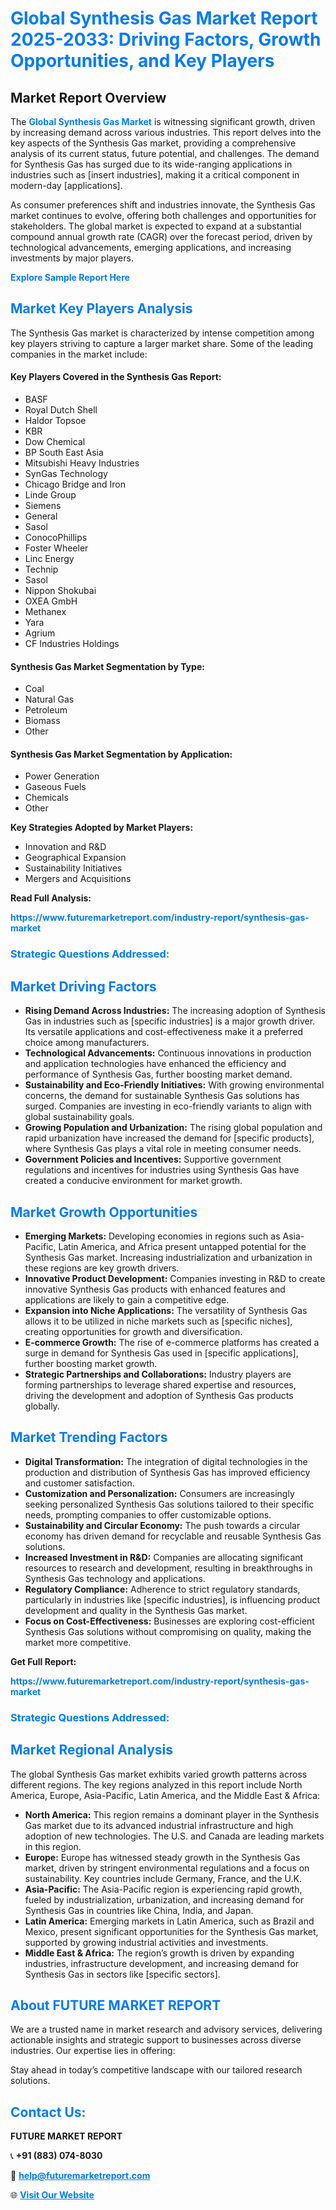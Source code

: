<h1 style="color: #007BFF;">Global Synthesis Gas Market Report 2025-2033: Driving Factors, Growth Opportunities, and Key Players</h1>

<section id="overview">
<h2>Market Report Overview</h2>
<p>The <a href="https://www.futuremarketreport.com/industry-report/synthesis-gas-market" style="color: #007BFF; text-decoration: none;"><strong>Global Synthesis Gas Market</strong></a> is witnessing significant growth, driven by increasing demand across various industries. This report delves into the key aspects of the Synthesis Gas market, providing a comprehensive analysis of its current status, future potential, and challenges. The demand for Synthesis Gas has surged due to its wide-ranging applications in industries such as [insert industries], making it a critical component in modern-day [applications].</p>
<p>As consumer preferences shift and industries innovate, the Synthesis Gas market continues to evolve, offering both challenges and opportunities for stakeholders. The global market is expected to expand at a substantial compound annual growth rate (CAGR) over the forecast period, driven by technological advancements, emerging applications, and increasing investments by major players.</p>
</section>

<section id="overview">
<p><a href="https://www.futuremarketreport.com/request-sample/reportId=91611" style="color: #007BFF; text-decoration: none;"><strong>Explore Sample Report Here</strong></a></p>
</section>

<section id="key-players">
<h2 style="color: #007BFF;">Market Key Players Analysis</h2>
<p>The Synthesis Gas market is characterized by intense competition among key players striving to capture a larger market share. Some of the leading companies in the market include:</p>
<h4>Key Players Covered in the Synthesis Gas Report:</h4>
<ul><li>BASF</li><li>Royal Dutch Shell</li><li>Haldor Topsoe</li><li>KBR</li><li>Dow Chemical</li><li>BP South East Asia</li><li>Mitsubishi Heavy Industries</li><li>SynGas Technology</li><li>Chicago Bridge and Iron</li><li>Linde Group</li><li>Siemens</li><li>General</li><li>Sasol</li><li>ConocoPhillips</li><li>Foster Wheeler</li><li>Linc Energy</li><li>Technip</li><li>Sasol</li><li>Nippon Shokubai</li><li>OXEA GmbH</li><li>Methanex</li><li>Yara</li><li>Agrium</li><li>CF Industries Holdings</li></ul>
<h4>Synthesis Gas Market Segmentation by Type:</h4>
<ul><li>Coal</li><li>Natural Gas</li><li>Petroleum</li><li>Biomass</li><li>Other</li></ul>

<h4>Synthesis Gas Market Segmentation by Application:</h4>
<ul><li>Power Generation</li><li>Gaseous Fuels</li><li>Chemicals</li><li>Other</li></ul>
<p><strong>Key Strategies Adopted by Market Players:</strong></p>
<ul>
<li>Innovation and R&D</li>
<li>Geographical Expansion</li>
<li>Sustainability Initiatives</li>
<li>Mergers and Acquisitions</li>
</ul>
</section>

<section>
<p><strong>Read Full Analysis: </strong></p><a href="https://www.futuremarketreport.com/industry-report/synthesis-gas-market" style="color: #007BFF; text-decoration: none;"><strong>https://www.futuremarketreport.com/industry-report/synthesis-gas-market</strong></a>
<h3 style="color: #007BFF;">Strategic Questions Addressed:</h3>
</section>

<section id="driving-factors">
<h2 style="color: #007BFF;">Market Driving Factors</h2>
<ul>
<li><strong>Rising Demand Across Industries:</strong> The increasing adoption of Synthesis Gas in industries such as [specific industries] is a major growth driver. Its versatile applications and cost-effectiveness make it a preferred choice among manufacturers.</li>
<li><strong>Technological Advancements:</strong> Continuous innovations in production and application technologies have enhanced the efficiency and performance of Synthesis Gas, further boosting market demand.</li>
<li><strong>Sustainability and Eco-Friendly Initiatives:</strong> With growing environmental concerns, the demand for sustainable Synthesis Gas solutions has surged. Companies are investing in eco-friendly variants to align with global sustainability goals.</li>
<li><strong>Growing Population and Urbanization:</strong> The rising global population and rapid urbanization have increased the demand for [specific products], where Synthesis Gas plays a vital role in meeting consumer needs.</li>
<li><strong>Government Policies and Incentives:</strong> Supportive government regulations and incentives for industries using Synthesis Gas have created a conducive environment for market growth.</li>
</ul>
</section>

<section id="growth-opportunities">
<h2 style="color: #007BFF;">Market Growth Opportunities</h2>
<ul>
<li><strong>Emerging Markets:</strong> Developing economies in regions such as Asia-Pacific, Latin America, and Africa present untapped potential for the Synthesis Gas market. Increasing industrialization and urbanization in these regions are key growth drivers.</li>
<li><strong>Innovative Product Development:</strong> Companies investing in R&D to create innovative Synthesis Gas products with enhanced features and applications are likely to gain a competitive edge.</li>
<li><strong>Expansion into Niche Applications:</strong> The versatility of Synthesis Gas allows it to be utilized in niche markets such as [specific niches], creating opportunities for growth and diversification.</li>
<li><strong>E-commerce Growth:</strong> The rise of e-commerce platforms has created a surge in demand for Synthesis Gas used in [specific applications], further boosting market growth.</li>
<li><strong>Strategic Partnerships and Collaborations:</strong> Industry players are forming partnerships to leverage shared expertise and resources, driving the development and adoption of Synthesis Gas products globally.</li>
</ul>
</section>

<section id="trending-factors">
<h2 style="color: #007BFF;">Market Trending Factors</h2>
<ul>
<li><strong>Digital Transformation:</strong> The integration of digital technologies in the production and distribution of Synthesis Gas has improved efficiency and customer satisfaction.</li>
<li><strong>Customization and Personalization:</strong> Consumers are increasingly seeking personalized Synthesis Gas solutions tailored to their specific needs, prompting companies to offer customizable options.</li>
<li><strong>Sustainability and Circular Economy:</strong> The push towards a circular economy has driven demand for recyclable and reusable Synthesis Gas solutions.</li>
<li><strong>Increased Investment in R&D:</strong> Companies are allocating significant resources to research and development, resulting in breakthroughs in Synthesis Gas technology and applications.</li>
<li><strong>Regulatory Compliance:</strong> Adherence to strict regulatory standards, particularly in industries like [specific industries], is influencing product development and quality in the Synthesis Gas market.</li>
<li><strong>Focus on Cost-Effectiveness:</strong> Businesses are exploring cost-efficient Synthesis Gas solutions without compromising on quality, making the market more competitive.</li>
</ul>
</section>

<section>
<p><strong>Get Full Report: </strong></p><a href="https://www.futuremarketreport.com/industry-report/synthesis-gas-market" style="color: #007BFF; text-decoration: none;"><strong>https://www.futuremarketreport.com/industry-report/synthesis-gas-market</strong></a>
<h3 style="color: #007BFF;">Strategic Questions Addressed:</h3>
</section>


<section id="regional-analysis">
<h2 style="color: #007BFF;">Market Regional Analysis</h2>
<p>The global Synthesis Gas market exhibits varied growth patterns across different regions. The key regions analyzed in this report include North America, Europe, Asia-Pacific, Latin America, and the Middle East & Africa:</p>
<ul>
<li><strong>North America:</strong> This region remains a dominant player in the Synthesis Gas market due to its advanced industrial infrastructure and high adoption of new technologies. The U.S. and Canada are leading markets in this region.</li>
<li><strong>Europe:</strong> Europe has witnessed steady growth in the Synthesis Gas market, driven by stringent environmental regulations and a focus on sustainability. Key countries include Germany, France, and the U.K.</li>
<li><strong>Asia-Pacific:</strong> The Asia-Pacific region is experiencing rapid growth, fueled by industrialization, urbanization, and increasing demand for Synthesis Gas in countries like China, India, and Japan.</li>
<li><strong>Latin America:</strong> Emerging markets in Latin America, such as Brazil and Mexico, present significant opportunities for the Synthesis Gas market, supported by growing industrial activities and investments.</li>
<li><strong>Middle East & Africa:</strong> The region’s growth is driven by expanding industries, infrastructure development, and increasing demand for Synthesis Gas in sectors like [specific sectors].</li>
</ul>
</section>

<footer>
<h2 style="color: #007BFF;">About FUTURE MARKET REPORT</h2>
<p>We are a trusted name in market research and advisory services, delivering actionable insights and strategic support to businesses across diverse industries. Our expertise lies in offering:</p>

<p>Stay ahead in today’s competitive landscape with our tailored research solutions.</p>

<h2 style="color: #007BFF;">Contact Us:</h2>
<p><strong>FUTURE MARKET REPORT</strong></p>
<p>📞 <strong>+91 (883) 074-8030</strong></p>
<p>📧 <strong><a href="mailto:help@futuremarketreport.com" style="color: #007BFF;">help@futuremarketreport.com</a></strong></p>
<p>🌐 <strong><a href="https://www.futuremarketreport.com/" style="color: #007BFF;">Visit Our Website</a></strong></p>
</footer>